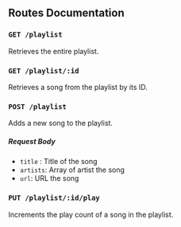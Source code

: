 
## Routes Documentation

### `GET /playlist`

Retrieves the entire playlist.

### `GET /playlist/:id`

Retrieves a song from the playlist by its ID.

### `POST /playlist`

Adds a new song to the playlist.

##### Request Body

- `title` : Title of the song
- `artists`: Array of artist the song
- `url`: URL the song

### `PUT /playlist/:id/play`

Increments the play count of a song in the playlist.
